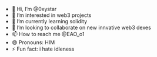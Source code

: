 - 👋 Hi, I’m @0xystar
- 👀 I’m interested in web3 projects
- 🌱 I’m currently learning solidity
- 💞️ I’m looking to collaborate on new innvative web3 dexes
- 📫 How to reach me @EAO_o1
- 😄 Pronouns: HIM
- ⚡ Fun fact: i hate idleness

<!---
EAO02/EAO02 is a ✨ special ✨ repository because its `README.md` (this file) appears on your GitHub profile.
You can click the Preview link to take a look at your changes.
--->
